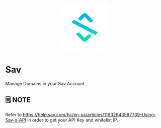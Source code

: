 <p align="center">
    <img src="./assets/sav.png" width="150" height="150" />
</p>

# Sav

Manage Domains in your Sav Account.

## 🗒️ NOTE

Refer to https://help.sav.com/hc/en-us/articles/11932943587739-Using-Sav-s-API in order to get your API Key and whitelist IP.